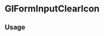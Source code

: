 # GlFormInputClearIcon

<!-- STORY -->

<!--
Briefly describe the component's purpose here.
This should correspond to the short description in Pajamas' website: https://design.gitlab.com/components/
-->

## Usage

<!-- Provide technical information on how to use the component, add code examples if relevant. -->

<!--
## Dos and don'ts

If relevant, describe how the component is expected to be used, and how it's not.
-->

<!--
## Browser compatibility

If the component requires any polyfill or fallback on certain browsers, describe those requirements
here.
-->

<!--
## Edge cases

If the component has some known limitations, describe them here.
-->

<!--
## Deprecation warning

If and when this component introduced API changes that would require deprecating old APIs, describe
the changes here, and provide a migration paths to the new API.
-->
